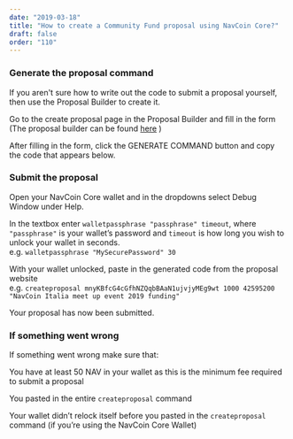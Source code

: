 ```yaml
---
date: "2019-03-18"
title: "How to create a Community Fund proposal using NavCoin Core?"
draft: false
order: "110"
---
```


### Generate the proposal command

If you aren't sure how to write out the code to submit a proposal yourself, then use the Proposal Builder to create it.

Go to the create proposal page in the Proposal Builder and fill in the form (The proposal builder can be found [here](https://nav-proposal-creator.netlify.com/) )

After filling in the form, click the GENERATE COMMAND button and copy the code that appears below.

### Submit the proposal

Open your NavCoin Core wallet and in the dropdowns select Debug Window under Help.

In the textbox enter `walletpassphrase "passphrase" timeout`, where `"passphrase"` is your wallet’s password and `timeout` is how long you wish to unlock your wallet in seconds.  
e.g. `walletpassphrase "MySecurePassword" 30`

With your wallet unlocked, paste in the generated code from the proposal website  
e.g. `createproposal mnyKBfcG4cGfhNZQqbBAaN1ujvjyMEg9wt 1000 42595200 "NavCoin Italia meet up event 2019 funding"`

Your proposal has now been submitted.


### If something went wrong

If something went wrong make sure that:  

You have at least 50 NAV in your wallet as this is the minimum fee required to submit a proposal

You pasted in the entire `createproposal` command

Your wallet didn’t relock itself before you pasted in the `createproposal` command (if you’re using the NavCoin Core Wallet)

